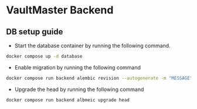 # VaultMaster Backend

## DB setup guide
- Start the database container by running the following command.
```sh
docker compose up -d database
```
- Enable migration by running the following command
```sh
docker compose run backend alembic revision --autogenerate -m "MESSAGE"
```
- Upgrade the head by running the following command
```sh
docker compose run backend albmeic upgrade head
```